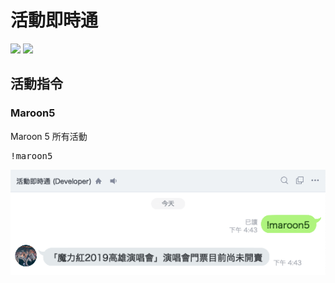 # 活動即時通

<img src="https://obs.line-scdn.net/0hgQXSEBQbOH5lKhWznn9HKUR3MxxWSCZ1R0xwGEEpZExAHn1GWUgnGRR-YEoYTXwtWxt1TC4qbhwfHHkqWwl2ERQsZhwfGQ/f256x256" />
<img src="https://qr-official.line.me/M/F9sTTBc9vi.png" />

## 活動指令

### Maroon5

Maroon 5 所有活動
<pre>
!maroon5
</pre>

<img src="./screenshot/event_maroon5.png" />